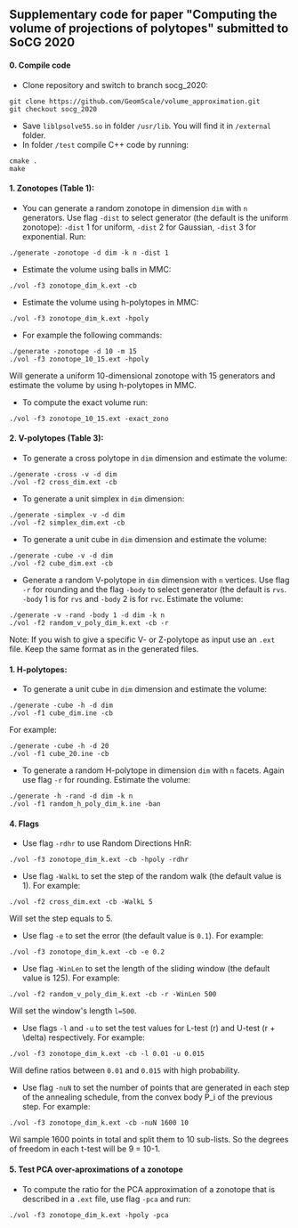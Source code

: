 ## Supplementary code for paper "Computing the volume of projections of polytopes" submitted to SoCG 2020

#### 0. Compile code
- Clone repository and switch to branch socg_2020:  
```
git clone https://github.com/GeomScale/volume_approximation.git  
git checkout socg_2020
```
- Save `liblpsolve55.so` in folder `/usr/lib`. You will find it in `/external` folder.  
- In folder `/test` compile C++ code by running:  
```
cmake .  
make  
```

#### 1. Zonotopes (Table 1):  
- You can generate a random zonotope in dimension `dim` with `n` generators. Use flag `-dist` to select generator (the default is the uniform zonotope): `-dist` 1 for uniform, `-dist` 2 for Gaussian, `-dist` 3 for exponential. Run:  
```
./generate -zonotope -d dim -k n -dist 1
```
- Estimate the volume using balls in MMC:  
```
./vol -f3 zonotope_dim_k.ext -cb
```
- Estimate the volume using h-polytopes in MMC:  
```
./vol -f3 zonotope_dim_k.ext -hpoly
```
- For example the following commands:  
```
./generate -zonotope -d 10 -m 15
./vol -f3 zonotope_10_15.ext -hpoly
```
Will generate a uniform 10-dimensional zonotope with 15 generators and estimate the volume by using h-polytopes in MMC.  
- To compute the exact volume run:  
```
./vol -f3 zonotope_10_15.ext -exact_zono
```

#### 2. V-polytopes (Table 3):  
- To generate a cross polytope in `dim` dimension and estimate the volume:  
```
./generate -cross -v -d dim
./vol -f2 cross_dim.ext -cb
```
- To generate a unit simplex in `dim` dimension:  
```
./generate -simplex -v -d dim
./vol -f2 simplex_dim.ext -cb
```
- To generate a unit cube in `dim` dimension and estimate the volume:  
```
./generate -cube -v -d dim
./vol -f2 cube_dim.ext -cb
```
- Generate a random V-polytope in `dim` dimension with `n` vertices. Use flag `-r` for rounding and the flag `-body` to select generator (the default is `rvs`. `-body` 1 is for `rvs` and `-body` 2 is for `rvc`. Estimate the volume:  
```
./generate -v -rand -body 1 -d dim -k n
./vol -f2 random_v_poly_dim_k.ext -cb -r
```

Note: If you wish to give a specific V- or Z-polytope as input use an `.ext` file. Keep the same format as in the generated files.

#### 1. H-polytopes:  
- To generate a unit cube in `dim` dimension and estimate the volume:  
```
./generate -cube -h -d dim
./vol -f1 cube_dim.ine -cb
```
For example:  
```
./generate -cube -h -d 20
./vol -f1 cube_20.ine -cb
```

- To generate a random H-polytope in dimension `dim` with `n` facets. Again use flag `-r` for rounding. Estimate the volume:  
```
./generate -h -rand -d dim -k n
./vol -f1 random_h_poly_dim_k.ine -ban
```


#### 4. Flags

- Use flag `-rdhr` to use Random Directions HnR:  
```
./vol -f3 zonotope_dim_k.ext -cb -hpoly -rdhr
```

- Use flag `-WalkL` to set the step of the random walk (the default value is 1). For example:  
```
./vol -f2 cross_dim.ext -cb -WalkL 5
```
Will set the step equals to 5.  

- Use flag `-e` to set the error (the default value is `0.1`). For example:  
```
./vol -f3 zonotope_dim_k.ext -cb -e 0.2
```

- Use flag `-WinLen` to set the length of the sliding window (the default value is 125). For example:  
```
./vol -f2 random_v_poly_dim_k.ext -cb -r -WinLen 500
```
Will set the window's length `l=500`.  

- Use flags `-l` and `-u` to set the test values for L-test (r) and U-test (r + \delta) respectively. For example:  
```
./vol -f3 zonotope_dim_k.ext -cb -l 0.01 -u 0.015
```
Will define ratios between `0.01` and `0.015` with high probability.  

- Use flag `-nuN` to set the number of points that are generated in each step of the annealing schedule, from the convex body P_i of the previous step. For example:  
```
./vol -f3 zonotope_dim_k.ext -cb -nuN 1600 10
```
Wil sample 1600 points in total and split them to 10 sub-lists. So the degrees of freedom in each t-test will be 9 = 10-1.  

#### 5. Test PCA over-aproximations of a zonotope

- To compute the ratio for the PCA approximation of a zonotope that is described in a `.ext` file, use flag `-pca` and run:  
```
./vol -f3 zonotope_dim_k.ext -hpoly -pca
```


